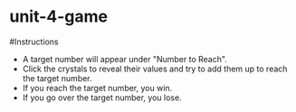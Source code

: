 # unit-4-game

#Instructions
- A target number will appear under "Number to Reach".
- Click the crystals to reveal their values and try to add them up to reach the target number.
- If you reach the target number, you win.
- If you go over the target number, you lose.